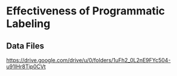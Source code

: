 # Effectiveness of Programmatic Labeling 

## Data Files
https://drive.google.com/drive/u/0/folders/1uFh2_0L2nE9FYc504-u91lHr8Tip0CVt
